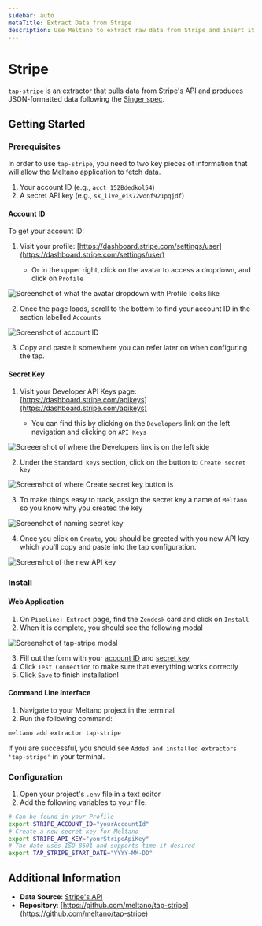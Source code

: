 ```yaml
---
sidebar: auto
metaTitle: Extract Data from Stripe
description: Use Meltano to extract raw data from Stripe and insert it into Postgres, Snowflake, and more.
---
```


# Stripe

`tap-stripe` is an extractor that pulls data from Stripe's API and produces JSON-formatted data following the [Singer spec](https://github.com/singer-io/getting-started/blob/master/SPEC.md).

## Getting Started

### Prerequisites

In order to use `tap-stripe`, you need to two key pieces of information that will allow the Meltano application to fetch data.

1. Your account ID (e.g., `acct_152Bdedkol54`)
1. A secret API key (e.g., `sk_live_eis72wonf921pqjdf`)

#### Account ID

To get your account ID:

1. Visit your profile: [https://dashboard.stripe.com/settings/user](https://dashboard.stripe.com/settings/user)

   - Or in the upper right, click on the avatar to access a dropdown, and click on `Profile`

![Screenshot of what the avatar dropdown with Profile looks like](/images/tap-stripe/01-stripe-docs.png)

2. Once the page loads, scroll to the bottom to find your account ID in the section labelled `Accounts`

![Screenshot of account ID](/images/tap-stripe/02-stripe-docs.png)

3. Copy and paste it somewhere you can refer later on when configuring the tap.

#### Secret Key

1. Visit your Developer API Keys page: [https://dashboard.stripe.com/apikeys](https://dashboard.stripe.com/apikeys)

   - You can find this by clicking on the `Developers` link on the left navigation and clicking on `API Keys`

![Screeenshot of where the Developers link is on the left side](/images/tap-stripe/03-stripe-docs.png)

2. Under the `Standard keys` section, click on the button to `Create secret key`

![Screenshot of where Create secret key button is](/images/tap-stripe/04-stripe-docs.png)

3. To make things easy to track, assign the secret key a name of `Meltano` so you know why you created the key

![Screenshot of naming secret key](/images/tap-stripe/05-stripe-docs.png)

4. Once you click on `Create`, you should be greeted with you new API key which you'll copy and paste into the tap configuration.

![Screenshot of the new API key](/images/tap-stripe/06-stripe-docs.png)

### Install

#### Web Application

1. On `Pipeline: Extract` page, find the `Zendesk` card and click on `Install`
1. When it is complete, you should see the following modal

![Screenshot of tap-stripe modal](/images/tap-stripe/07-stripe-docs.png)

3. Fill out the form with your [account ID](/plugins/extractors/stripe.html#account-id) and [secret key](/plugins/extractors/stripe.html#secret-key)
1. Click `Test Connection` to make sure that everything works correctly
1. Click `Save` to finish installation!

#### Command Line Interface

1. Navigate to your Meltano project in the terminal
2. Run the following command:

```bash
meltano add extractor tap-stripe
```

If you are successful, you should see `Added and installed extractors 'tap-stripe'` in your terminal.

### Configuration

1. Open your project's `.env` file in a text editor
1. Add the following variables to your file:

```bash
# Can be found in your Profile
export STRIPE_ACCOUNT_ID="yourAccountId"
# Create a new secret key for Meltano
export STRIPE_API_KEY="yourStripeApiKey"
# The date uses ISO-8601 and supports time if desired
export TAP_STRIPE_START_DATE="YYYY-MM-DD"
```

## Additional Information

- **Data Source**: [Stripe's API](https://stripe.com/docs/api)
- **Repository**: [https://github.com/meltano/tap-stripe](https://github.com/meltano/tap-stripe)
